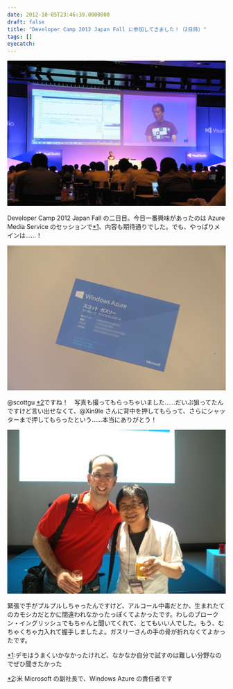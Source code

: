 ```yaml
---
date: 2012-10-05T23:46:39.0000000
draft: false
title: "Developer Camp 2012 Japan Fall に参加してきました！（2日目）"
tags: []
eyecatch: 
---
```

<p><img src="20121005144642.jpg" alt="f:id:daruyanagi:20121005144642j:plain" title="f:id:daruyanagi:20121005144642j:plain" class="hatena-fotolife"></p><p>Developer Camp 2012 Japan Fall の二日目。今日一番興味があったのは Azure Media Service のセッションで<a href="#f1" name="fn1" title="デモはうまくいかなかったけれど、なかなか自分で試すのは難しい分野なのでぜひ聞きたかった">*1</a>、内容も期待通りでした。でも、やっぱりメインは……！</p><p><img src="20121005165008.jpg" alt="f:id:daruyanagi:20121005165008j:plain" title="f:id:daruyanagi:20121005165008j:plain" class="hatena-fotolife"></p><p>@scottgu <a href="#f2" name="fn2" title="米 Microsoft の副社長で、Windows Azure の責任者です">*2</a>ですね！　写真も撮ってもらっちゃいました……だいぶ狙ってたんですけど言い出せなくて、@Xin9le さんに背中を押してもらって、さらにシャッターまで押してもらったという……本当にありがとう！</p><p><img src="20121005182217.jpg" alt="f:id:daruyanagi:20121005182217j:plain" title="f:id:daruyanagi:20121005182217j:plain" class="hatena-fotolife"></p><p>緊張で手がプルプルしちゃったんですけど、アルコール中毒だとか、生まれたてのカモシカだとかに間違われなかったっぽくてよかったです。わしのブロークン・イングリッシュでもちゃんと聞いてくれて、とてもいい人でした。もう、むちゃくちゃ力入れて握手しましたよ。ガスリーさんの手の骨が折れなくてよかったです。</p>
<div class="footnote">
<p class="footnote"><a href="#fn1" name="f1" class="footnote-number">*1</a><span class="footnote-delimiter">:</span><span class="footnote-text">デモはうまくいかなかったけれど、なかなか自分で試すのは難しい分野なのでぜひ聞きたかった</span></p>
<p class="footnote"><a href="#fn2" name="f2" class="footnote-number">*2</a><span class="footnote-delimiter">:</span><span class="footnote-text">米 Microsoft の副社長で、Windows Azure の責任者です</span></p>
</div>